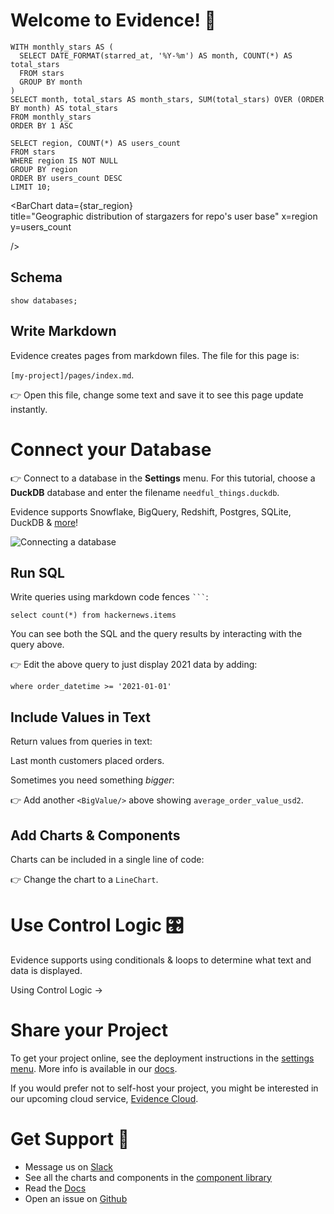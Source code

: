 # Welcome to Evidence! 👋


```star_history
WITH monthly_stars AS (
  SELECT DATE_FORMAT(starred_at, '%Y-%m') AS month, COUNT(*) AS total_stars
  FROM stars
  GROUP BY month
)
SELECT month, total_stars AS month_stars, SUM(total_stars) OVER (ORDER BY month) AS total_stars
FROM monthly_stars
ORDER BY 1 ASC
```

<LineChart 
    data={star_history}  
    title="The running total of stars per month"
    x=month 
    y=total_stars
/>

```star_region
SELECT region, COUNT(*) AS users_count
FROM stars
WHERE region IS NOT NULL
GROUP BY region
ORDER BY users_count DESC
LIMIT 10;
```

<BarChart 
    data={star_region}  
    title="Geographic distribution of stargazers for repo's user base"
    x=region 
    y=users_count
   
/>



## Schema

```dbs
show databases;
```

<DataTable
    data={dbs} 
    rows=20
    rowNumbers=false
/>

## Write Markdown
Evidence creates pages from markdown files. The file for this page is:

`[my-project]/pages/index.md`.

👉 Open this file, change some text and save it to see this page update instantly.

# Connect your Database
👉 Connect to a database in the **Settings** menu. For this tutorial, choose a **DuckDB** database and enter the filename `needful_things.duckdb`.

Evidence supports Snowflake, BigQuery, Redshift, Postgres, SQLite, DuckDB & [more](https://docs.evidence.dev/getting-started/connect-database)!

![Connecting a database](connect-db.gif)

## Run SQL
Write queries using markdown code fences ` ``` `:

```total_items
select count(*) from hackernews.items
```

You can see both the SQL and the query results by interacting with the query above.

👉 Edit the above query to just display 2021 data by adding:

`where order_datetime >= '2021-01-01'`

## Include Values in Text
Return values from queries in text: 

Last month customers placed <Value data={total_items} column=number_of_items/> orders.

Sometimes you need something *bigger*: 
<BigValue data={total_items} value=sales_usd0k />

👉 Add another `<BigValue/>` above showing `average_order_value_usd2`.

## Add Charts & Components
Charts can be included in a single line of code:

<BarChart data = {total_items} y=sales_usd0k title = 'Sales by Month, USD' />

👉 Change the chart to a `LineChart`.

# Use Control Logic 🎛️
Evidence supports using conditionals & loops to determine what text and data is displayed.

<BigLink href="/control-logic">Using Control Logic &rarr;</BigLink>

# Share your Project 
To get your project online, see the deployment instructions in the [settings menu](/settings). More info is available in our [docs](https://docs.evidence.dev/deployment/deployment-overview).

If you would prefer not to self-host your project, you might be interested in our upcoming cloud service, [Evidence Cloud](https://du3tapwtcbi.typeform.com/to/kwp7ZD3q). 

# Get Support 💬
- Message us on [Slack](https://join.slack.com/t/evidencedev/shared_invite/zt-uda6wp6a-hP6Qyz0LUOddwpXW5qG03Q)
- See all the charts and components in the [component library](https://docs.evidence.dev/features/charts/examples)
- Read the [Docs](https://docs.evidence.dev/)
- Open an issue on [Github](https://github.com/evidence-dev/evidence)